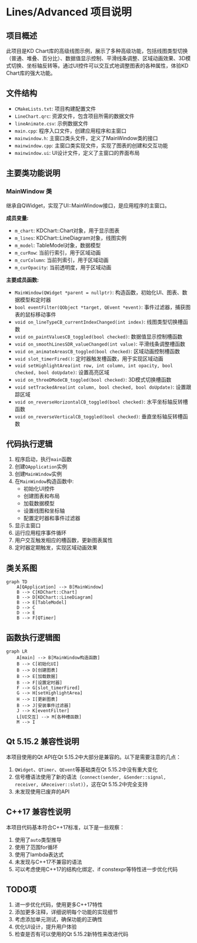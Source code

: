 # Lines/Advanced 项目说明

## 项目概述

此项目是KD Chart库的高级线图示例，展示了多种高级功能，包括线图类型切换（普通、堆叠、百分比）、数据值显示控制、平滑线条调整、区域动画效果、3D模式切换、坐标轴反转等。通过UI控件可以交互式地调整图表的各种属性，体验KD Chart库的强大功能。

## 文件结构

- `CMakeLists.txt`: 项目构建配置文件
- `LineChart.qrc`: 资源文件，包含项目所需的数据文件
- `lineAnimate.csv`: 示例数据文件
- `main.cpp`: 程序入口文件，创建应用程序和主窗口
- `mainwindow.h`: 主窗口类头文件，定义了MainWindow类的接口
- `mainwindow.cpp`: 主窗口类实现文件，实现了图表的创建和交互功能
- `mainwindow.ui`: UI设计文件，定义了主窗口的界面布局

## 主要类功能说明

### MainWindow 类

继承自QWidget，实现了UI::MainWindow接口，是应用程序的主窗口。

**成员变量:**
- `m_chart`: KDChart::Chart对象，用于显示图表
- `m_lines`: KDChart::LineDiagram对象，线图实例
- `m_model`: TableModel对象，数据模型
- `m_curRow`: 当前行索引，用于区域动画
- `m_curColumn`: 当前列索引，用于区域动画
- `m_curOpacity`: 当前透明度，用于区域动画

**主要成员函数:**
- `MainWindow(QWidget *parent = nullptr)`: 构造函数，初始化UI、图表、数据模型和定时器
- `bool eventFilter(QObject *target, QEvent *event)`: 事件过滤器，捕获图表的鼠标移动事件
- `void on_lineTypeCB_currentIndexChanged(int index)`: 线图类型切换槽函数
- `void on_paintValuesCB_toggled(bool checked)`: 数据值显示控制槽函数
- `void on_smoothLinesSDR_valueChanged(int value)`: 平滑线条调整槽函数
- `void on_animateAreasCB_toggled(bool checked)`: 区域动画控制槽函数
- `void slot_timerFired()`: 定时器触发槽函数，用于实现区域动画
- `void setHighlightArea(int row, int column, int opacity, bool checked, bool doUpdate)`: 设置高亮区域
- `void on_threeDModeCB_toggled(bool checked)`: 3D模式切换槽函数
- `void setTrackedArea(int column, bool checked, bool doUpdate)`: 设置跟踪区域
- `void on_reverseHorizontalCB_toggled(bool checked)`: 水平坐标轴反转槽函数
- `void on_reverseVerticalCB_toggled(bool checked)`: 垂直坐标轴反转槽函数

## 代码执行逻辑

1. 程序启动，执行`main`函数
2. 创建`QApplication`实例
3. 创建`MainWindow`实例
4. 在`MainWindow`构造函数中:
   - 初始化UI控件
   - 创建图表和布局
   - 加载数据模型
   - 设置线图和坐标轴
   - 配置定时器和事件过滤器
5. 显示主窗口
6. 运行应用程序事件循环
7. 用户交互触发相应的槽函数，更新图表属性
8. 定时器定期触发，实现区域动画效果

## 类关系图

```mermaid
graph TD
    A[QApplication] --> B[MainWindow]
    B --> C[KDChart::Chart]
    B --> D[KDChart::LineDiagram]
    B --> E[TableModel]
    D --> C
    D --> E
    B --> F[QTimer]
```

## 函数执行逻辑图

```mermaid
graph LR
    A[main] --> B[MainWindow构造函数]
    B --> C[初始化UI]
    B --> D[创建图表]
    B --> E[加载数据]
    B --> F[设置定时器]
    F --> G[slot_timerFired]
    G --> H[setHighlightArea]
    H --> I[更新图表]
    B --> J[安装事件过滤器]
    J --> K[eventFilter]
    L[UI交互] --> M[各种槽函数]
    M --> I
```

## Qt 5.15.2 兼容性说明

本项目使用的Qt API在Qt 5.15.2中大部分是兼容的。以下是需要注意的几点：

1. `QWidget`、`QTimer`、`QEvent`等基础类在Qt 5.15.2中没有重大变化
2. 信号槽语法使用了新的语法（`connect(sender, &Sender::signal, receiver, &Receiver::slot)`），这在Qt 5.15.2中完全支持
3. 未发现使用已废弃的API

## C++17 兼容性说明

本项目代码基本符合C++17标准，以下是一些观察：

1. 使用了`auto`类型推导
2. 使用了范围for循环
3. 使用了lambda表达式
4. 未发现与C++17不兼容的语法
5. 可以考虑使用C++17的结构化绑定、if constexpr等特性进一步优化代码

## TODO项

1. 进一步优化代码，使用更多C++17特性
2. 添加更多注释，详细说明每个功能的实现细节
3. 考虑添加单元测试，确保功能的正确性
4. 优化UI设计，提升用户体验
5. 检查是否有可以使用的Qt 5.15.2新特性来改进代码